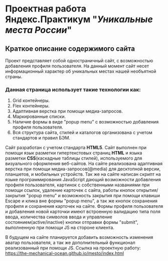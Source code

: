 # Проектная работа Яндекс.Практикум "_Уникальные места России_"
## __Краткое описание содержимого сайта__
Проект представляет собой одностраничный сайт, с возможностью добавления профиля пользователя. На данный момент сайт несет информационный характер об уникальных местах нашей необъятной страны. 

### __Данная страница использует такие технологии как:__
1. Grid контейнеры.
2. Flex контейнеры.
3. Адаптивная верстка при помощи медиа-запросов.
4. Маркированные списки.
5. Наличие формы в виде "popup menu" с возможностью добавления профиля пользователя.
6. Вся структура сайта, стилей и каталогов организована с учетом стандартов и правил БЭМ.

Сайт разработан с учетом стандарта __HTML5__. Сайт выполнен при помощи язык разметки гипертекстовых страниц __HTML__ и языка разметки __CSS__(каскадные таблицы стилей), используемого для визуального оформления веб-сайтов. На сайте реализована адаптивная верстка при помощи медиа-запросов(@media) для десктопной версии, планшетов, и мобильных устройств. Так же на сайте написан скрипт на языке программирования JavaScript дающий  возможности добавления профиля пользователя, картинок с собственными названиями при помощи ссылок, удаление карточек с сайта, работы кнопок открытия/закрытия "popup menu" и возможность закрытия при помощи клавиши Escape и клика вне формы "popup menu", а так же кнопок сохранения профиля и сохранения карточек на сайте. Формы профиля пользователя и добавления новой карточки имеют встроенную валидацию типа поля ввода, количества символов ввода и управление состоянием(active/inactive) кнопки отправки формы "submit", выполненную при помощи JS на стороне клиента. 

В будущем на сайте планируется добавить возможность изменения аватар пользователя, а так же дополнительный функционал реализованный при помощи JS.
Ссылка на проектную работу: https://the-mechanical-ocean.github.io/mesto/index.html
